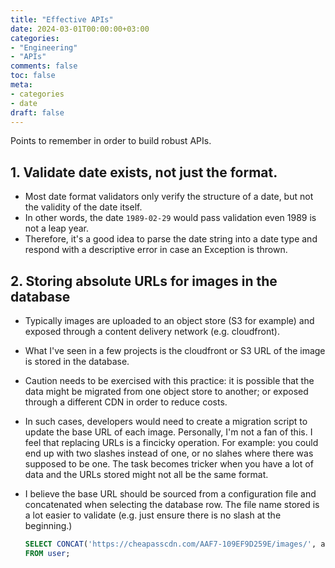 ```yaml
---
title: "Effective APIs"
date: 2024-03-01T00:00:00+03:00
categories:
- "Engineering"
- "APIs"
comments: false
toc: false
meta:
- categories
- date
draft: false
---
```


Points to remember in order to build robust APIs.

## 1. Validate date exists, not just the format.

- Most date format validators only verify the structure of a date, but not the validity of the date itself. 
- In other words, the date `1989-02-29` would pass validation even 1989 is not a leap year.
- Therefore, it's a good idea to parse the date string into a date type and respond with a descriptive error in case an Exception is thrown.

## 2. Storing absolute URLs for images in the database

- Typically images are uploaded to an object store (S3 for example) and exposed through a content delivery network (e.g. cloudfront).
- What I've seen in a few projects is the cloudfront or S3 URL of the image is stored in the database.
- Caution needs to be exercised with this practice: it is possible that the data might be migrated from one object store to another; or exposed through a different CDN in order to reduce costs. 
- In such cases, developers would need to create a migration script to update the base URL of each image. Personally, I'm not a fan of this. I feel that replacing URLs is a fincicky operation. For example: you could end up with two slashes instead of one, or no slahes where there was supposed to be one. The task becomes tricker when you have a lot of data and the URLs stored might not all be the same format.
- I believe the base URL should be sourced from a configuration file and concatenated when selecting the database row. The file name stored is a lot easier to validate (e.g. just ensure there is no slash at the beginning.)

    ```sql
    SELECT CONCAT('https://cheapasscdn.com/AAF7-109EF9D259E/images/', avatar_file) AS avatar_url
    FROM user;
    ```
